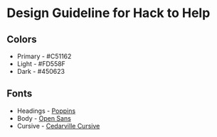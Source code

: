 # Design Guideline for Hack to Help
## Colors
* Primary - \#C51162
* Light - \#FD558F
* Dark - \#450623
## Fonts
* Headings - [Poppins](https://fonts.google.com/specimen/Poppins)
* Body - [Open Sans](https://fonts.google.com/specimen/Open+Sans)
* Cursive - [Cedarville Cursive](https://fonts.google.com/specimen/Cedarville+Cursive)
